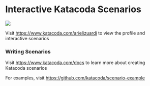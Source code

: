 # Interactive Katacoda Scenarios

[![](http://shields.katacoda.com/katacoda/arielizuardi/count.svg)](https://www.katacoda.com/arielizuardi "Get your profile on Katacoda.com")

Visit https://www.katacoda.com/arielizuardi to view the profile and interactive scenarios

### Writing Scenarios
Visit https://www.katacoda.com/docs to learn more about creating Katacoda scenarios

For examples, visit https://github.com/katacoda/scenario-example
